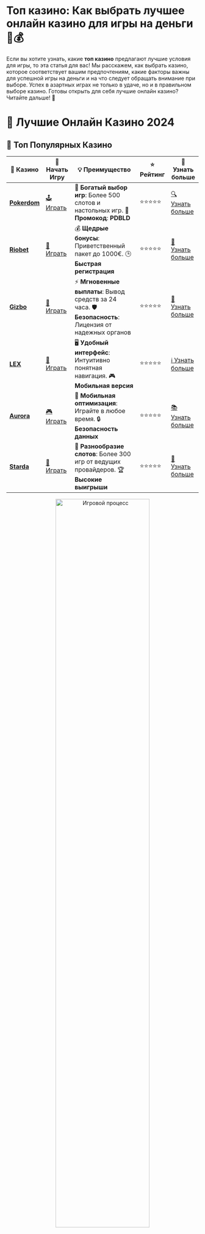 # **Топ казино: Как выбрать лучшее онлайн казино для игры на деньги 🎰💰**

Если вы хотите узнать, какие **топ казино** предлагают лучшие условия для игры, то эта статья для вас! Мы расскажем, как выбрать казино, которое соответствует вашим предпочтениям, какие факторы важны для успешной игры на деньги и на что следует обращать внимание при выборе. Успех в азартных играх не только в удаче, но и в правильном выборе казино. Готовы открыть для себя лучшие онлайн казино? Читайте дальше! 🎯

# 🎰 Лучшие Онлайн Казино 2024

## 🌟 Топ Популярных Казино

| 🎲 **Казино** | 🔗 **Начать Игру** | 💡 **Преимущество** | ⭐ **Рейтинг** | 🔗 **Узнать больше** |
|--------------|---------------------|---------------------|----------------|----------------------|
| [**Pokerdom**](https://brandplay.link/4k77v2yx) | [🕹️ Играть](https://brandplay.link/4k77v2yx) | 🎉 **Богатый выбор игр**: Более 500 слотов и настольных игр. 🎁 **Промокод**: **PDBLD** | ⭐⭐⭐⭐⭐ | [🔍 Узнать больше](https://brandplay.link/4k77v2yx) |
| [**Riobet**](https://brandplay.link/7xBLTPyj) | [🎰 Играть](https://brandplay.link/7xBLTPyj) | 💰 **Щедрые бонусы**: Приветственный пакет до 1000€. 🕒 **Быстрая регистрация** | ⭐⭐⭐⭐⭐ | [📖 Узнать больше](https://brandplay.link/7xBLTPyj) |
| [**Gizbo**](https://brandplay.link/bprXw4YV) | [🎲 Играть](https://brandplay.link/bprXw4YV) | ⚡ **Мгновенные выплаты**: Вывод средств за 24 часа. 🛡️ **Безопасность**: Лицензия от надежных органов | ⭐⭐⭐⭐⭐ | [📝 Узнать больше](https://brandplay.link/bprXw4YV) |
| [**LEX**](https://brandplay.link/zW4hdDFV) | [🤑 Играть](https://brandplay.link/zW4hdDFV) | 🖥️ **Удобный интерфейс**: Интуитивно понятная навигация. 🎮 **Мобильная версия** | ⭐⭐⭐⭐⭐ | [ℹ️ Узнать больше](https://brandplay.link/zW4hdDFV) |
| [**Aurora**](https://10trafic-stat2.com/click/668546556bcc6313411604bd/6766/13032/subaccount) | [🎮 Играть](https://10trafic-stat2.com/click/668546556bcc6313411604bd/6766/13032/subaccount) | 📱 **Мобильная оптимизация**: Играйте в любое время. 🔒 **Безопасность данных** | ⭐⭐⭐⭐⭐ | [📚 Узнать больше](https://10trafic-stat2.com/click/668546556bcc6313411604bd/6766/13032/subaccount) |
| [**Starda**](https://brandplay.link/fB7xwRFL) | [🎯 Играть](https://brandplay.link/fB7xwRFL) | 🎰 **Разнообразие слотов**: Более 300 игр от ведущих провайдеров. 🏆 **Высокие выигрыши** | ⭐⭐⭐⭐⭐ | [🔎 Узнать больше](https://brandplay.link/fB7xwRFL) |

<div align="center">
    <img src="https://i.pinimg.com/originals/87/9e/b9/879eb9354dd0699582408b68f2e253b2.gif" alt="Игровой процесс" width="70%">
</div>

## 💎 Лучшие Бонусы и Акции

| 🎲 **Казино** | 🔗 **Начать Игру** | 💡 **Преимущество** | ⭐ **Рейтинг** | 🔗 **Узнать больше** |
|--------------|---------------------|---------------------|----------------|----------------------|
| [**Kometa**](https://brandplay.link/8ZymQJV8) | [🎰 Играть](https://brandplay.link/8ZymQJV8) | 🎁 **Эксклюзивные бонусы**: Регулярные акции и промо. 🔄 **Программы лояльности** | ⭐⭐⭐⭐☆ | [🔍 Узнать больше](https://brandplay.link/8ZymQJV8) |
| [**R7**](https://brandplay.link/bMd3Yjsw) | [🕹️ Играть](https://brandplay.link/bMd3Yjsw) | 🕒 **Круглосуточная поддержка**: Всегда на связи. 💸 **Высокие лимиты** | ⭐⭐⭐⭐☆ | [📖 Узнать больше](https://brandplay.link/bMd3Yjsw) |
| [**7K**](https://brandplay.link/BvQyFShp) | [🎲 Играть](https://brandplay.link/BvQyFShp) | 🌟 **Эксклюзивные бонусы**: Только для VIP игроков. 🎉 **Сезонные акции** | ⭐⭐⭐⭐☆ | [📝 Узнать больше](https://brandplay.link/BvQyFShp) |
| [**Kent**](https://brandplay.link/Fv2WP3js) | [🤑 Играть](https://brandplay.link/Fv2WP3js) | 📈 **Высокий RTP**: Более 98%. 💼 **Профессиональная поддержка** | ⭐⭐⭐⭐☆ | [ℹ️ Узнать больше](https://brandplay.link/Fv2WP3js) |
| [**1Xslots**](https://brandplay.link/hSB1khtr) | [🎮 Играть](https://brandplay.link/hSB1khtr) | 🎉 **Множество акций**: Еженедельные бонусы и турниры. 🛡️ **Безопасность** | ⭐⭐⭐⭐☆ | [📚 Узнать больше](https://brandplay.link/hSB1khtr) |
| [**Gama**](https://brandplay.link/j6NMKsDz) | [🎯 Играть](https://brandplay.link/j6NMKsDz) | 🔍 **Интуитивный интерфейс**: Легкость использования. 🏅 **Престижные турниры** | ⭐⭐⭐⭐☆ | [🔎 Узнать больше](https://brandplay.link/j6NMKsDz) |

<div align="center">
    <img src="https://i.pinimg.com/originals/87/9e/b9/879eb9354dd0699582408b68f2e253b2.gif" alt="Игровой процесс" width="70%">
</div>

## 🚀 Быстрые Выигрыши и Поддержка

| 🎲 **Казино** | 🔗 **Начать Игру** | 💡 **Преимущество** | ⭐ **Рейтинг** | 🔗 **Узнать больше** |
|--------------|---------------------|---------------------|----------------|----------------------|
| [**Onion**](https://brandplay.link/zBGRVpQ9) | [🎰 Играть](https://brandplay.link/zBGRVpQ9) | 🤑 **Низкие ставки**: Идеально для начинающих. 🔄 **Быстрые выводы** | ⭐⭐⭐⭐☆ | [🔍 Узнать больше](https://brandplay.link/zBGRVpQ9) |
| [**Чемпион**](https://temon-gter.cfd/go/lRq?p80412p304504pcc44t17455) | [🕹️ Играть](https://temon-gter.cfd/go/lRq?p80412p304504pcc44t17455) | 🏅 **Лояльная программа**: Награды за активность. 🎁 **Ежемесячные бонусы** | ⭐⭐⭐⭐☆ | [📖 Узнать больше](https://temon-gter.cfd/go/lRq?p80412p304504pcc44t17455) |
| [**Vavada**](https://vavadapartner.pro/?promo=ea5c9275-6854-4505-94fc-95ab18221945-linkb2) | [🎲 Играть](https://vavadapartner.pro/?promo=ea5c9275-6854-4505-94fc-95ab18221945-linkb2) | 🚀 **Быстрая регистрация**: Начните играть мгновенно. 🔐 **Безопасные транзакции** | ⭐⭐⭐⭐☆ | [📝 Узнать больше](https://vavadapartner.pro/?promo=ea5c9275-6854-4505-94fc-95ab18221945-linkb2) |
| [**Friends**](https://gofriends.kim/linkb2) | [🤑 Играть](https://gofriends.kim/linkb2) | 🤝 **Социальные игры**: Играйте с друзьями. 🌐 **Мультиплатформенность** | ⭐⭐⭐⭐☆ | [ℹ️ Узнать больше](https://gofriends.kim/linkb2) |
| [**1WIN**](https://brandplay.link/smXVpBbG) | [🎮 Играть](https://brandplay.link/smXVpBbG) | 🏆 **Спортивные ставки**: Широкий выбор видов спорта. 💵 **Высокие коэффициенты** | ⭐⭐⭐⭐☆ | [📚 Узнать больше](https://brandplay.link/smXVpBbG) |
| [**Drip**](https://drp-ircp01.com/c07e6a3db) | [🎯 Играть](https://drp-ircp01.com/c07e6a3db) | 🌐 **Инновационные игры**: Новейшие игровые технологии. 🛡️ **Высокая безопасность** | ⭐⭐⭐⭐☆ | [🔎 Узнать больше](https://drp-ircp01.com/c07e6a3db) |
| [**JoyCasino**](https://rpc30.call2me.pro/?/ru/registration?apkpop=0&partner=p24970p3291217pc98f) | [🎰 Играть](https://rpc30.call2me.pro/?/ru/registration?apkpop=0&partner=p24970p3291217pc98f) | 🎁 **Приятные бонусы**: Ежедневные акции и подарки. 🕹️ **Разнообразие игр** | ⭐⭐⭐⭐☆ | [🔍 Узнать больше](https://rpc30.call2me.pro/?/ru/registration?apkpop=0&partner=p24970p3291217pc98f) |

<div align="center">
    <img src="https://i.pinimg.com/originals/87/9e/b9/879eb9354dd0699582408b68f2e253b2.gif" alt="Игровой процесс" width="70%">
</div>
---

✨ **Выбирайте лучшее казино для себя и наслаждайтесь игрой! Удачи!** ✨
![Картинка казино](https://i.pinimg.com/originals/a9/29/6e/a9296ea1cf6a7c20a985e593451f0323.png)

## Почему стоит выбрать **топ казино**? 🏅

Играть в **топ казино** — это не только шанс выиграть большие деньги, но и гарантии безопасности, удобства и развлечений. У лучших казино есть несколько общих признаков, которые делают их привлекательными для игроков:

### 1. **Лицензия и безопасность** 🔒

Топовые казино всегда имеют лицензии от авторитетных регуляторов, таких как Malta Gaming Authority или UK Gambling Commission. Это означает, что казино соблюдают строгие стандарты безопасности и честности. Ваши деньги и личные данные будут защищены на платформе, которая имеет лицензию.

### 2. **Щедрые бонусы и акции** 🎁

Хорошие казино привлекают игроков не только качественным сервисом, но и щедрыми бонусами. Большинство топовых казино предлагают привлекательные бонусы на первый депозит, фриспины, бонусы за регистрацию и другие акции, которые дают игрокам дополнительные шансы на выигрыш.

### 3. **Большой выбор игр** 🎮

Топ казино предлагают не только стандартные игровые автоматы, но и настольные игры, такие как покер, рулетка, блэкджек, а также live-казино с реальными дилерами. Игры с реальными крупье делают процесс игры еще более увлекательным и реалистичным.

### 4. **Высокие выплаты и быстрые выводы** 💸

Когда речь идет о казино на деньги, важным фактором является скорость вывода средств. Топовые казино предлагают быстрые выплаты, чтобы игроки могли моментально получать свои выигрыши. Некоторые платформы даже предлагают мгновенные выводы, что всегда приятно.

## Как выбрать **топ казино** для игры? 🧐

При выборе **топ казино** стоит обратить внимание на несколько важных факторов, которые помогут вам выбрать качественное и безопасное место для игры на деньги:

### 1. **Проверенные лицензии** 🏅

Первое, на что стоит обратить внимание — это наличие лицензии. Выбирайте только те казино, которые имеют лицензию от авторитетных регуляторов. Лицензированные платформы обеспечивают честную игру и защиту ваших финансов.

### 2. **Ассортимент игр и разработчики** 🎰

Ищите казино с широким ассортиментом игр, включая игровые автоматы, настольные игры, и игры с живыми дилерами. Также важно, чтобы игры были разработаны ведущими студиями, такими как NetEnt, Microgaming, Playtech и другими известными производителями.

### 3. **Бонусы и акции** 💸

Топовые казино часто предлагают различные бонусы и акции для новых игроков. Следите за такими предложениями, как бонусы на первый депозит, фриспины или кэшбэк. Бонусы дают дополнительные шансы на выигрыш, не рискуя собственными средствами.

### 4. **Методы ввода и вывода средств** 💳

Надежные казино предлагают игрокам широкий выбор безопасных методов депозита и вывода средств. Это могут быть банковские карты, электронные кошельки, криптовалюты и другие популярные способы.

### 5. **Поддержка клиентов** 💬

Важной характеристикой топ казино является качественная клиентская поддержка. Лучшие казино предоставляют круглосуточную поддержку через чат, email или телефон, что позволяет игрокам решать любые вопросы быстро и без проблем.

## Преимущества игры в **топ казино** 🏅

Играть в **топ казино** — это всегда выгодно и безопасно. Вот несколько ключевых преимуществ:

### 1. **Честная игра и высокие RTP** 🎯

Топовые казино гарантируют честность и прозрачность игр. Платформы с хорошей репутацией предлагают игры с высоким возвратом игроку (RTP), что увеличивает шансы на выигрыш.

### 2. **Большие джекпоты и высокие ставки** 💰

Многие топовые казино предлагают прогрессивные джекпоты, которые растут с каждым вращением. Это даёт игрокам шанс выиграть огромные суммы денег, а также возможность делать высокие ставки для опытных игроков.

### 3. **Удобство на мобильных устройствах** 📱

Топ казино предлагают мобильные версии своих платформ, что позволяет вам играть в любимые игры в любое время и в любом месте. Мобильные приложения и адаптированные сайты гарантируют комфортную игру на смартфонах и планшетах.

### 4. **Доступность для игроков по всему миру** 🌍

Лучшие казино доступны в разных странах, что даёт возможность игрокам со всего мира участвовать в играх и выиграть деньги. Убедитесь, что казино доступно в вашем регионе перед регистрацией.

### 5. **Быстрые и безопасные выводы** ⏱️

Один из самых важных факторов при выборе казино — это скорость вывода средств. Топ казино предлагают быстрые выплаты через популярные методы, такие как электронные кошельки, банковские переводы и даже криптовалюты.

## Заключение: Как выбрать **топ казино** для игры на деньги? 💸

Выбирая **топ казино**, важно учитывать несколько ключевых факторов, таких как лицензия, ассортимент игр, бонусы и безопасность. Лучшие казино предлагают широкий выбор игр, хорошие бонусы, безопасные методы депозита и вывода средств, а также качественную клиентскую поддержку. Играйте ответственно и выбирайте платформу, которая наилучшим образом соответствует вашим потребностям. Удачи в игре, и пусть удача будет на вашей стороне! 🍀💰
